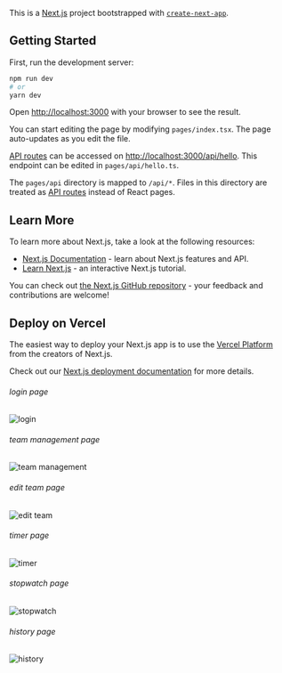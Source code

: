 This is a [Next.js](https://nextjs.org/) project bootstrapped with [`create-next-app`](https://github.com/vercel/next.js/tree/canary/packages/create-next-app).

## Getting Started

First, run the development server:

```bash
npm run dev
# or
yarn dev
```

Open [http://localhost:3000](http://localhost:3000) with your browser to see the result.

You can start editing the page by modifying `pages/index.tsx`. The page auto-updates as you edit the file.

[API routes](https://nextjs.org/docs/api-routes/introduction) can be accessed on [http://localhost:3000/api/hello](http://localhost:3000/api/hello). This endpoint can be edited in `pages/api/hello.ts`.

The `pages/api` directory is mapped to `/api/*`. Files in this directory are treated as [API routes](https://nextjs.org/docs/api-routes/introduction) instead of React pages.

## Learn More

To learn more about Next.js, take a look at the following resources:

- [Next.js Documentation](https://nextjs.org/docs) - learn about Next.js features and API.
- [Learn Next.js](https://nextjs.org/learn) - an interactive Next.js tutorial.

You can check out [the Next.js GitHub repository](https://github.com/vercel/next.js/) - your feedback and contributions are welcome!

## Deploy on Vercel

The easiest way to deploy your Next.js app is to use the [Vercel Platform](https://vercel.com/new?utm_medium=default-template&filter=next.js&utm_source=create-next-app&utm_campaign=create-next-app-readme) from the creators of Next.js.

Check out our [Next.js deployment documentation](https://nextjs.org/docs/deployment) for more details.

###### login page
![login](https://github.com/billowdev/stopwatch-nextjs/blob/main/login.jpeg?raw=true)

###### team management page
![team management](https://github.com/billowdev/stopwatch-nextjs/blob/main/team.jpeg?raw=true)

###### edit team page
![edit team](https://github.com/billowdev/stopwatch-nextjs/blob/main/editteam.jpeg?raw=true)

###### timer page
![timer](https://github.com/billowdev/stopwatch-nextjs/blob/main/timer.jpeg?raw=true)

###### stopwatch page
![stopwatch](https://github.com/billowdev/stopwatch-nextjs/blob/main/stopwatch.jpeg?raw=true)

###### history page
![history](https://github.com/billowdev/stopwatch-nextjs/blob/main/stopwatch.jpeg?raw=true)
